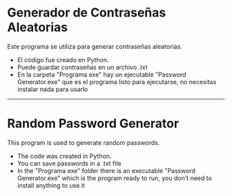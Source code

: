 # Generador de Contraseñas Aleatorias
Este programa se utiliza para generar contraseñas aleatorias.

- El código fue creado en Python.
- Puede guardar contraseñas en un archivo .txt
- En la carpeta "Programa exe" hay un ejecutable "Password Generator.exe" que es el programa listo para ejecutarse, no necesitas instalar nada para usarlo

---------------------------------------

# Random Password Generator

This program is used to generate random passwords.

- The code was created in Python.
- You can save passwords in a .txt file
- In the "Programa exe" folder there is an executable "Password Generator.exe" which is the program ready to run, you don't need to install anything to use it
